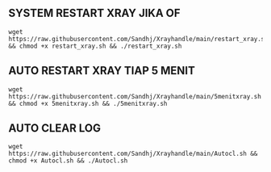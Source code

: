 <h2>SYSTEM RESTART XRAY JIKA OF</h2>
<pre><code>wget https://raw.githubusercontent.com/Sandhj/Xrayhandle/main/restart_xray.sh && chmod +x restart_xray.sh && ./restart_xray.sh</code></pre>
<h2>AUTO RESTART XRAY TIAP 5 MENIT</h2>
<pre><code>wget https://raw.githubusercontent.com/Sandhj/Xrayhandle/main/5menitxray.sh && chmod +x 5menitxray.sh && ./5menitxray.sh</code></pre>
<h2>AUTO CLEAR LOG</h2>
<pre><code>wget https://raw.githubusercontent.com/Sandhj/Xrayhandle/main/Autocl.sh && chmod +x Autocl.sh && ./Autocl.sh</code></pre>
